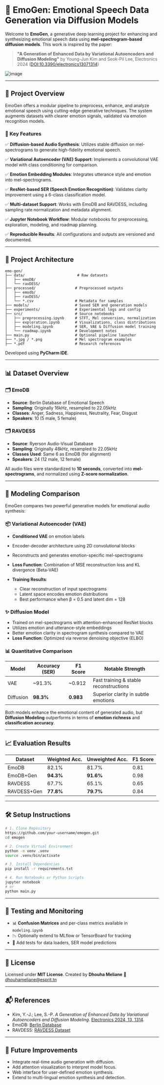 # 🎵 EmoGen: Emotional Speech Data Generation via Diffusion Models

Welcome to **EmoGen**, a generative deep learning project for enhancing and synthesizing emotional speech data using **mel-spectrogram-based diffusion models**. This work is inspired by the paper:

> **"A Generation of Enhanced Data by Variational Autoencoders and Diffusion Modeling"**
> by Young-Jun Kim and Seok-Pil Lee, Electronics 2024 ([DOI:10.3390/electronics13071314](https://doi.org/10.3390/electronics13071314))

![image](https://github.com/user-attachments/assets/fbe80a8a-9a4a-407b-9745-311c07736f09)

---

## 🚀 Project Overview

EmoGen offers a modular pipeline to preprocess, enhance, and analyze emotional speech using cutting-edge generative techniques. The system augments datasets with clearer emotion signals, validated via emotion recognition models.

### 🧠 Key Features

✅ **Diffusion-based Audio Synthesis**: Utilizes stable diffusion on mel-spectrograms to generate high-fidelity emotional speech.

✅ **Variational Autoencoder (VAE) Support**: Implements a convolutional VAE model with class conditioning for comparison.

✅ **Emotion Embedding Modules**: Integrates utterance style and emotion into mel-spectrograms.

✅ **ResNet-based SER (Speech Emotion Recognition)**: Validates clarity improvement using a 6-class classification model.

✅ **Multi-dataset Support**: Works with EmoDB and RAVDESS, including sampling rate normalization and metadata alignment.

✅ **Jupyter Notebook Workflow**: Modular notebooks for preprocessing, exploration, modeling, and roadmap planning.

✅ **Reproducible Results**: All configurations and outputs are versioned and documented.

---

## 📁 Project Architecture

```plaintext
emo-gen/
├── data/                        # Raw datasets
│   ├── emoDB/
│   └── ravDESS/
├── processed/                  # Preprocessed outputs
│   ├── emodb/
│   ├── ravDESS/
│   └── *.csv                   # Metadata for samples
├── models/                     # Saved SER and generation models
├── experiments/                # Experimental logs and config
├── src/                        # Source notebooks
│   ├── preprocessing.ipynb     # STFT, Mel conversion, normalization
│   ├── exploration.ipynb       # Visualizations, class distributions
│   ├── modeling.ipynb          # SER, VAE & Diffusion model training
│   └── roadmap.ipynb           # Development notes
├── main.py                     # Optional pipeline launcher
├── *.jpg / *.png               # Mel spectrogram examples
├── *.pdf                       # Research references
```

Developed using **PyCharm IDE**.

---

## 📊 Dataset Overview

### 🗂 EmoDB

* **Source**: Berlin Database of Emotional Speech
* **Sampling**: Originally 16kHz, resampled to 22.05kHz
* **Classes**: Anger, Sadness, Happiness, Neutrality, Fear, Disgust
* **Speakers**: 10 (5 male, 5 female)

### 🗂 RAVDESS

* **Source**: Ryerson Audio-Visual Database
* **Sampling**: Originally 48kHz, resampled to 22.05kHz
* **Classes Used**: Same 6 as EmoDB (for alignment)
* **Speakers**: 24 (12 male, 12 female)

All audio files were standardized to **10 seconds**, converted into **mel-spectrograms**, and normalized using **Z-score normalization**.

---

## 🧠 Modeling Comparison

EmoGen compares two powerful generative models for emotional audio synthesis:

### 📦 Variational Autoencoder (VAE)

* **Conditioned VAE** on emotion labels
* Encoder-decoder architecture using 2D convolutional blocks
* Reconstructs and generates emotion-specific mel-spectrograms
* **Loss Function**: Combination of MSE reconstruction loss and KL divergence (Beta-VAE)
* **Training Results**:

  * Clear reconstruction of input spectrograms
  * Latent space encodes emotion distributions
  * Best performance when β = 0.5 and latent dim = 128

### ✨ Diffusion Model

* Trained on mel-spectrograms with attention-enhanced ResNet blocks
* Utilizes emotion and utterance-style embeddings
* Better emotion clarity in spectrogram synthesis compared to VAE
* **Loss Function**: Optimized via reverse denoising objective (ELBO)

### 📊 Quantitative Comparison

| Model     | Accuracy (SER) | F1 Score  | Notable Strength                       |
| --------- | -------------- | --------- | -------------------------------------- |
| VAE       | \~91.3%        | \~0.912   | Fast training & stable reconstructions |
| Diffusion | **98.3%**      | **0.983** | Superior clarity in subtle emotions    |

Both models enhance the emotional content of generated audio, but **Diffusion Modeling** outperforms in terms of **emotion richness** and **classification accuracy**.

---

## 📈 Evaluation Results

| Dataset     | Weighted Acc. | Unweighted Acc. | F1 Score |
| ----------- | ------------- | --------------- | -------- |
| EmoDB       | 82.1%         | 81.7%           | 0.81     |
| EmoDB+Gen   | **94.3%**     | **91.6%**       | 0.98     |
| RAVDESS     | 67.7%         | 65.1%           | 0.65     |
| RAVDESS+Gen | **77.8%**     | **79.7%**       | 0.84     |

---

## 🛠 Setup Instructions

```bash
# 1. Clone Repository
https://github.com/your-username/emogen.git
cd emogen

# 2. Create Virtual Environment
python -m venv .venv
source .venv/bin/activate

# 3. Install Dependencies
pip install -r requirements.txt

# 4. Run Notebooks or Python Scripts
jupyter notebook
# or
python main.py
```

---

## 🧪 Testing and Monitoring

* 📊 **Confusion Matrices** and per-class metrics available in `modeling.ipynb`
* 📉 Optionally extend to MLflow or TensorBoard for tracking
* 🔄 Add tests for data loaders, SER model predictions

---

## 📜 License

Licensed under **MIT License**.
Created by **Dhouha Meliane**
📧 [dhouhameliane@esprit.tn](mailto:dhouhameliane@esprit.tn)

---

## 📬 References

* Kim, Y.-J.; Lee, S.-P. *A Generation of Enhanced Data by Variational Autoencoders and Diffusion Modeling*. [Electronics 2024, 13, 1314](https://doi.org/10.3390/electronics13071314).
* EmoDB: [Berlin Database](http://emodb.bilderbar.info/)
* RAVDESS: [RAVDESS Dataset](https://zenodo.org/record/1188976)

---

## 🚀 Future Improvements

* Integrate real-time audio generation with diffusion.
* Add attention visualization to interpret model focus.
* Web interface for user-defined emotion synthesis.
* Extend to multi-lingual emotion synthesis and detection.
